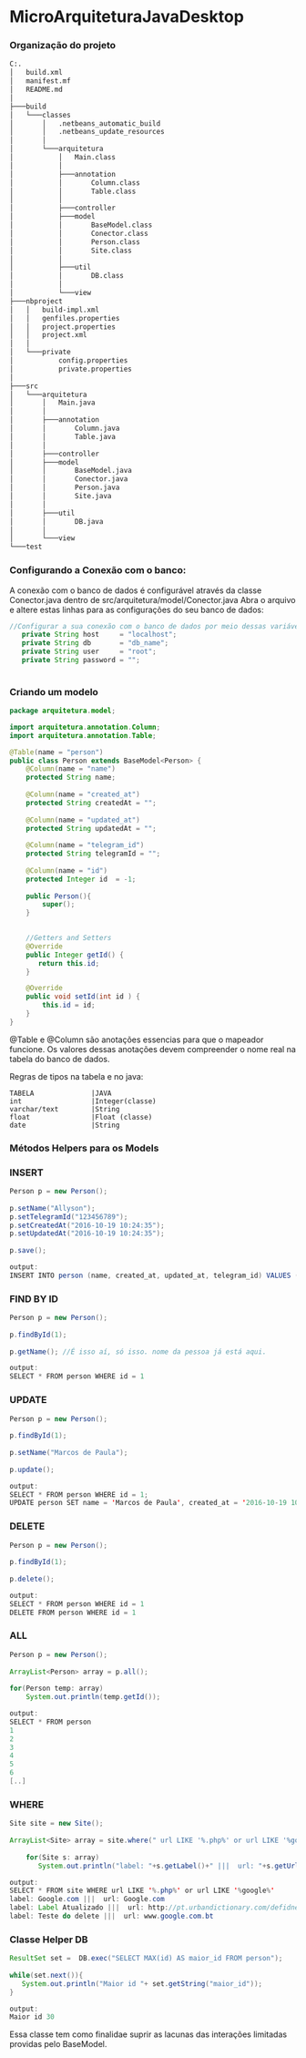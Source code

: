 # MicroArquiteturaJavaDesktop


### Organização do projeto
```sh
C:.
│   build.xml
│   manifest.mf
│   README.md
│
├───build
│   └───classes
│       │   .netbeans_automatic_build
│       │   .netbeans_update_resources
│       │
│       └───arquitetura
│           │   Main.class
│           │
│           ├───annotation
│           │       Column.class
│           │       Table.class
│           │
│           ├───controller
│           ├───model
│           │       BaseModel.class
│           │       Conector.class
│           │       Person.class
│           │       Site.class
│           │
│           ├───util
│           │       DB.class
│           │
│           └───view
├───nbproject
│   │   build-impl.xml
│   │   genfiles.properties
│   │   project.properties
│   │   project.xml
│   │
│   └───private
│           config.properties
│           private.properties
│
├───src
│   └───arquitetura
│       │   Main.java
│       │
│       ├───annotation
│       │       Column.java
│       │       Table.java
│       │
│       ├───controller
│       ├───model
│       │       BaseModel.java
│       │       Conector.java
│       │       Person.java
│       │       Site.java
│       │
│       ├───util
│       │       DB.java
│       │
│       └───view
└───test
```

### Configurando a Conexão com o banco: 
A conexão com o banco de dados é configurável através da classe Conector.java dentro de src/arquitetura/model/Conector.java
Abra o arquivo e altere estas linhas para as configurações do seu banco de dados: 

```java
//Configurar a sua conexão com o banco de dados por meio dessas variáveis: 
   private String host     = "localhost"; 
   private String db       = "db_name"; 
   private String user     = "root"; 
   private String password = ""; 
   
```
### Criando um modelo 
```java
package arquitetura.model;

import arquitetura.annotation.Column; 
import arquitetura.annotation.Table;

@Table(name = "person")
public class Person extends BaseModel<Person> {
    @Column(name = "name")
    protected String name; 
    
    @Column(name = "created_at")
    protected String createdAt = ""; 
    
    @Column(name = "updated_at")
    protected String updatedAt = ""; 
    
    @Column(name = "telegram_id")
    protected String telegramId = ""; 
    
    @Column(name = "id")
    protected Integer id  = -1; 
    
    public Person(){
        super(); 
    }
    

    //Getters and Setters
    @Override
    public Integer getId() {
       return this.id; 
    }

    @Override
    public void setId(int id ) {
        this.id = id; 
    }  
}

```
@Table e @Column são anotações essencias para que o mapeador funcione. Os valores dessas anotações devem compreender o nome real na tabela do banco de dados.

Regras de tipos na tabela e no java: 
```
TABELA              |JAVA
int                 |Integer(classe)
varchar/text        |String
float               |Float (classe)
date                |String
```
### Métodos Helpers para os Models
### INSERT

```java
Person p = new Person(); 
      
p.setName("Allyson");
p.setTelegramId("123456789"); 
p.setCreatedAt("2016-10-19 10:24:35");
p.setUpdatedAt("2016-10-19 10:24:35");
      
p.save(); 

output: 
INSERT INTO person (name, created_at, updated_at, telegram_id) VALUES ('Allyson', '2016-10-19 10:24:35', '2016-10-19 10:24:35', '123456789')

``` 

### FIND BY ID

```java
Person p = new Person(); 
      
p.findById(1); 
      
p.getName(); //É isso aí, só isso. nome da pessoa já está aqui. 

output: 
SELECT * FROM person WHERE id = 1

``` 

### UPDATE

```java
Person p = new Person(); 
      
p.findById(1); 
      
p.setName("Marcos de Paula"); 
      
p.update(); 

output: 
SELECT * FROM person WHERE id = 1; 
UPDATE person SET name = 'Marcos de Paula', created_at = '2016-10-19 10:18:49.0', updated_at = '2016-10-19 10:18:49.0', telegram_id = '14124124' WHERE id = 1; 
``` 

### DELETE
```java
Person p = new Person(); 
      
p.findById(1); 
      
p.delete(); 

output: 
SELECT * FROM person WHERE id = 1
DELETE FROM person WHERE id = 1

``` 

### ALL

```java
Person p = new Person(); 
      
ArrayList<Person> array = p.all(); 
     
for(Person temp: array)
    System.out.println(temp.getId()); 

output: 
SELECT * FROM person
1
2
3
4
5
6
[..]

``` 

### WHERE
```java
Site site = new Site(); 
      
ArrayList<Site> array = site.where(" url LIKE '%.php%' or url LIKE '%google%' "); 
        
    for(Site s: array)
       System.out.println("label: "+s.getLabel()+" |||  url: "+s.getUrl()); 

output: 
SELECT * FROM site WHERE url LIKE '%.php%' or url LIKE '%google%' 
label: Google.com |||  url: Google.com
label: Label Atualizado |||  url: http://pt.urbandictionary.com/defidne.php?term=asdfasdf
label: Teste do delete |||  url: www.google.com.bt

```
### Classe Helper DB


```java
ResultSet set =  DB.exec("SELECT MAX(id) AS maior_id FROM person"); 
    
while(set.next()){
   System.out.println("Maior id "+ set.getString("maior_id"));
}

output: 
Maior id 30
``` 
Essa classe tem como finalidae suprir as lacunas das interações limitadas providas pelo BaseModel. 
